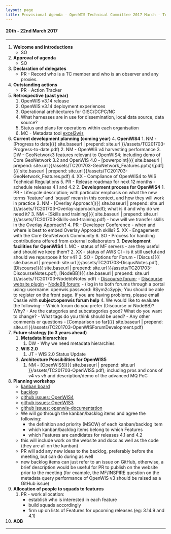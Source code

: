 ```yaml
---
layout: page
title: Provisional Agenda - OpenWIS Technical Committee 2017 March - Toulouse
---
```


#### 20th - 22nd March 2017

---

1. **Welcome and introductions**
    - SO
2. **Approval of agenda**
    - SO
3. **Declaration of delegates**
    - PR - Record who is a TC member and who is an observer and any proxies.
4. **Outstanding actions**
    - PR - Action Tracker
5. **Retrospective (past year)**
    1. OpenWIS v3.14 release
    2. OpenWIS v3.14 deployment experiences
    3. Operational architectures for GISC/DCPC/NC  
    4. What harnesses are in use for dissemination, local data source, data source?
    5. Status and plans for operations within each organisation
    6. MC - Metadata tool [excel2wis](https://github.com/OpenWIS/excel2wis)  
6. **Current development planning (coming year)**
    4. **OpenWIS4**
        1. NM - [Progress to date]({{ site.baseurl | prepend: site.url }}/assets/TC201703-Progress-to-date.pdf)
        2. NM - OpenWIS v4 harvesting performance
        3. DW - GeoNetwork3 features relevant to OpenWIS4; including demo of Core GeoNetwork 3.2 and OpenWIS 4.0 - [powerpoint]({{ site.baseurl | prepend: site.url }}/assets/TC201703-GeoNetwork_Features.pptx)/[pdf]({{ site.baseurl | prepend: site.url }}/assets/TC201703-GeoNetwork_Features.pdf)
        4. XX - Compliance of OpenWIS4 to WIS Technical Regulations
        5. PR - Release roadmap for next 12 months - schedule releases 4.1 and 4.2
    2. **Development process for OpenWIS4**
        1. PR - Lifecycle description; with particular emphasis on what the new terms 'feature' and 'squad' mean in this context, and how they will work in practice
        2. NM - [Overlay Approach]({{ site.baseurl | prepend: site.url }}/assets/TC201703-Overlay-approach.pdf); what is it and why do we need it?
        3. NM - [Skills and training]({{ site.baseurl | prepend: site.url }}/assets/TC201703-Skills-and-training.pdf) - how will we transfer skills in the Overlay Approach?
        4. PR - Developer Conference - when and where is best to embed Overlay Approach skills?
        5. XX - Engagement with the Core GeoNetwork Community
        6. SO - Process for handling contributions offered from external collaborators
    3. **Development facilities for OpenWIS4**
        1. MC - status of MF servers - are they useful and should we keep them?
        2. XX - status of AWS CI - is it still useful and should we repurpose it for v4?
        3. SO - Options for Forum - [Discus]({{ site.baseurl | prepend: site.url }}/assets/TC201703-DisqusNotes.pdf), [Discourse]({{ site.baseurl | prepend: site.url }}/assets/TC201703-DiscourseNotes.pdf), [NodeBB]({{ site.baseurl | prepend: site.url }}/assets/TC201703-NodebbNotes.pdf)
            - [Discourse forum](https://discourse.dev2.openwis.io);
            - [Discourse website plugin](https://cassie-stearns.github.io/test/discourse40.html)
            - [NodeBB forum](https://nodebb.dev2.openwis.io);
            - (log in to both forums through a portal using: username: openwis password: 9Sym2c3ypjv; You should be able to register on the front page. If you are having problems, please email Cassie with **subject:openwis forum help**
        4. We would like to evaluate the following:
            - Which forum do you prefer (Discourse or NodeBB)? Why?
            - Are the categories and subcategories good? What do you want to change?
            - What tags do you think should be used?
            - Any other comments or questions
            - [Comparison so far]({{ site.baseurl | prepend: site.url }}/assets/TC201703-OpenWISForumDevelopment.pdf)
7. **Future strategy (to 3 years ahead)**
    1. **Metadata hierarchies**
        1. DW - Why we need metadata hierarchies
    2. **WIS 2.0**
        1. JT - WIS 2.0 Status Update
    3. **Architecture Possibilities for OpenWIS5**
        1. NM - [OpenWIS5]({{ site.baseurl | prepend: site.url }}/assets/TC201703-OpenWIS5.pdf); including pros and cons of v4 vs v5 and description/demo of the advanced MQ PoC
8. **Planning workshop**
    - [kanban board](http://openwis.github.io/openwis-documentation/kanban/)
    - [backlog](http://openwis.github.io/openwis-documentation/backlog/)
    - [github issues: OpenWIS4](https://github.com/OpenWIS/openwis4/issues)
    - [github issues: OpenWIS3](https://github.com/OpenWIS/openwis/issues)
    - [github issues: openwis-documentation](https://github.com/OpenWIS/openwis-documentation/issues)
    - We will go through the kanban/backlog items and agree the following:
        - the definition and priority (MSCW) of each kanban/backlog item
        - which kanban/backlog items belong to which Features
        - which Features are candidates for releases 4.1 and 4.2
    - this will include work on the website and docs as well as the code (they are all on the kanban)
    - PR will add any new ideas to the backlog, preferably before the meeting, but can do during as well
    - new backlog items can just refer to an issue on GitHub, otherwise, a brief description would be useful for PR to publish on the website prior to the meeting (for example, the MF/INSPIRE question on the metadata query performance of OpenWIS v3 should be raised as a GitHub issue)
9.  **Allocation of people to squads to features**
    1. PR - work allocation:
        - establish who is interested in each feature
        - build squads accordingly
        - firm up on lists of Features for upcoming releases (eg: 3.14.9 and 4.1)
10. **AOB**

---
